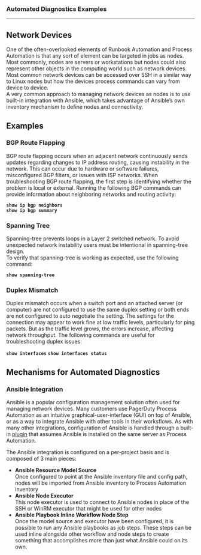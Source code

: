 ### Automated Diagnostics Examples
---

## Network Devices

One of the often-overlooked elements of Runbook Automation and Process Automation is that any sort of element can be targeted in jobs as nodes.  
Most commonly, nodes are servers or workstations but nodes could also represent other objects in the computing world such as network devices.  
Most common network devices can be accessed over SSH in a similar way to Linux nodes but how the devices process commands can vary from device to device.  
A very common approach to managing network devices as nodes is to use built-in integration with Ansible, which takes advantage of Ansible’s own inventory mechanism to define nodes and connectivity.

## Examples

### BGP Route Flapping
BGP route flapping occurs when an adjacent network continuously sends updates regarding changes to IP address routing, causing instability in the network. 
This can occur due to hardware or software failures, misconfigured BGP filters, or issues with ISP networks.
When troubleshooting BGP route flapping, the first step is identifying whether the problem is local or external.
Running the following BGP commands can provide information about neighboring networks and routing activity: 

**`show ip bgp neighbors`**<br>
**`show ip bgp summary`** 

### Spanning Tree
Spanning-tree prevents loops in a Layer 2 switched network.  To avoid unexpected network instability users must be intentional in spanning-tree design.  
To verify that spanning-tree is working as expected, use the following command:

**`show spanning-tree`**

### Duplex Mismatch
Duplex mismatch occurs when a switch port and an attached server (or computer) are not configured to use the same duplex setting or both ends are not configured to auto negotiate the setting. 
The settings for the connection may appear to work fine at low traffic levels, particularly for ping packets. But as the traffic level grows, the errors increase, affecting network throughput.
The following commands are useful for troubleshooting duplex issues:

**`show interfaces`**
**`show interfaces status`**

## Mechanisms for Automated Diagnostics

### Ansible Integration
Ansible is a popular configuration management solution often used for managing network devices. 
Many customers use PagerDuty Process Automation as an intuitive graphical-user-interface (GUI) on top of Ansible, or as a way to integrate Ansible with other tools in their worksflows.
As with many other integrations, configuration of Ansible is handled through a built-in [plugin](https://docs.rundeck.com/docs/learning/howto/using-ansible.html#rundeck-and-ansible-integration) that assumes Ansible is installed on the same server as Process Automation.

The Ansible integration is configured on a per-project basis and is composed of 3 main pieces:
* **Ansible Resource Model Source**<br>
    Once configured to point at the Ansible inventory file and config path, nodes will be imported from Ansible inventory to Process Automation inventory 
* **Ansible Node Executor**<br>
    This node executor is used to connect to Ansible nodes in place of the SSH or WinRM executor that might be used for other nodes
* **Ansible Playbook Inline Workflow Node Step**<br>
    Once the model source and executor have been configured, it is possible to run any Ansible playbooks as job steps.  These steps can be used inline alongside other workflow and node steps to create something that accomplishes more than just what Ansible could on its own.
